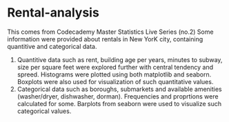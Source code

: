 # Rental-analysis
This comes from Codecademy Master Statistics Live Series (no.2)
Some information were provided about rentals in New YorK city, containing quantitive and categorical data.
1. Quantitive data such as rent, building age per years, minutes to subway, size per square feet were explored further with central tendency and spreed. Histograms were plotted using both matplotlib and seaborn. Boxplots were also used for visualization of such quantitative values.
2. Categorical data such as boroughs, submarkets and available amenities (washer/dryer, dishwasher, dorman). Frequencies and proprtions were calculated for some. Barplots from seaborn were used to visualize such categorical values.

